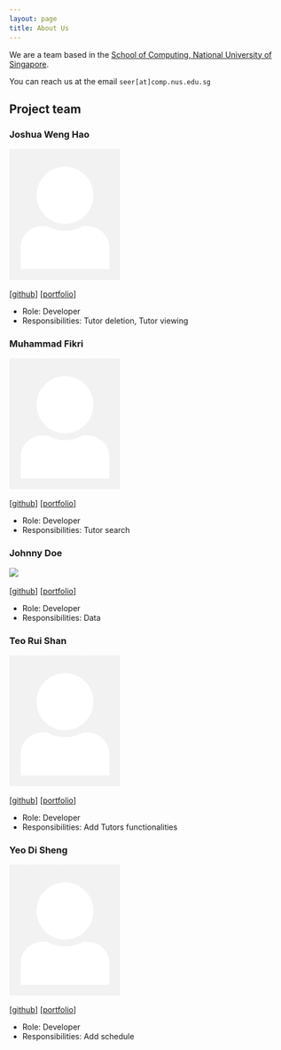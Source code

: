 ```yaml
---
layout: page
title: About Us
---
```


We are a team based in the [School of Computing, National University of Singapore](http://www.comp.nus.edu.sg).

You can reach us at the email `seer[at]comp.nus.edu.sg`

## Project team

### Joshua Weng Hao

<img src="images/jweng88.png" width="200px">

[[github](https://github.com/jweng88)]
[[portfolio](team/jweng88.md)]

* Role: Developer
* Responsibilities: Tutor deletion, Tutor viewing

### Muhammad Fikri

<img src="images/mfjkri.png" width="200px">

[[github](http://github.com/mfjkri)]
[[portfolio](team/mfjkri.md)]

* Role: Developer
* Responsibilities: Tutor search

### Johnny Doe

<img src="images/johndoe.png" width="200px">

[[github](http://github.com/johndoe)] [[portfolio](team/johndoe.md)]

* Role: Developer
* Responsibilities: Data

### Teo Rui Shan

<img src="images/ruishanteo.png" width="200px">

[[github](http://github.com/ruishanteo)]
[[portfolio](team/ruishanteo.md)]

* Role: Developer
* Responsibilities: Add Tutors functionalities

### Yeo Di Sheng

<img src="images/dishenggg.png" width="200px">

[[github](https://github.com/dishenggg)]
[[portfolio](team/dishenggg.md)]

* Role: Developer
* Responsibilities: Add schedule
